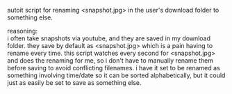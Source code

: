 autoit script for renaming <snapshot.jpg> in the user's download folder to something else.  
  
reasoning:  
i often take snapshots via youtube, and they are saved in my download folder. they save by default as <snapshot.jpg> which is a pain having to rename every time. this script watches every second for <snapshot.jpg> and does the renaming for me, so i don't have to manually rename them before saving to avoid conflicting filenames. i have it set to be renamed as something involving time/date so it can be sorted alphabetically, but it could just as easily be set to save as something else.
